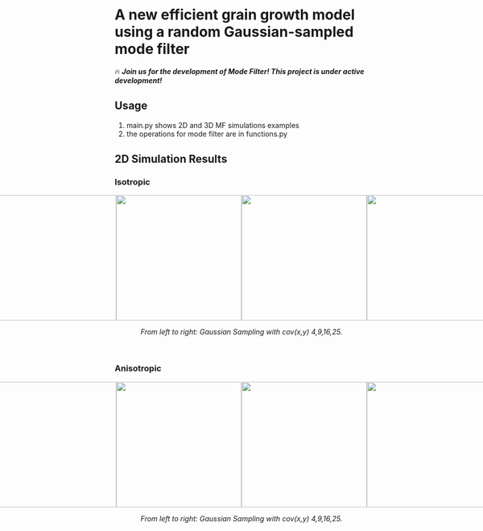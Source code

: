 # A new efficient grain growth model using a random Gaussian-sampled mode filter

:fire: ***Join us for the development of Mode Filter! This project is under active development!***

## Usage
1. main.py shows 2D and 3D MF simulations examples
2. the operations for mode filter are in functions.py


## 2D Simulation Results
### Isotropic
<div style="display: flex; justify-content: center; align-items: center;">
  <img src="materials/ims_id0_0.gif" width="249" />
  <img src="materials/ims_id0_4.gif" width="249" />
  <img src="materials/ims_id0_9.gif" width="249" />
  <img src="materials/ims_id0_16.gif" width="249" />
</div>

<p align="middle">
    <em >From left to right: Gaussian Sampling with cov(x,y) 4,9,16,25.</em>
</p>
<br>

### Anisotropic
<div style="display: flex; justify-content: center; align-items: center;">
  <img src="materials/ims_id0_0.gif" width="249" />
  <img src="materials/ims_id0_4.gif" width="249" />
  <img src="materials/ims_id0_9.gif" width="249" />
  <img src="materials/ims_id0_16.gif" width="249" />
</div>

<p align="middle">
    <em >From left to right: Gaussian Sampling with cov(x,y) 4,9,16,25.</em>
</p>
<br>



